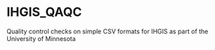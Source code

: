 # IHGIS_QAQC
Quality control checks on simple CSV formats for IHGIS as part of the University of Minnesota
